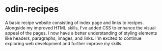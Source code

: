# odin-recipes
A basic recipe website consisting of index page and links to recipes. Alongside my improved HTML skills, I've added CSS to enhance the visual appeal of the pages. I now have a better understanding of styling elements like headers, paragraphs, images, and links. I'm excited to continue exploring web development and further improve my skills.
